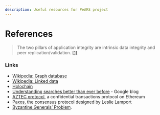 ```yaml
---
description: Useful resources for PeARS project
---
```


# References

> The two pillars of application integrity are intrinsic data integrity and peer replication/validation. [\[1\]](https://developer.holochain.org/docs/concepts/1_the_basics/#key-takeaways)

### Links

* [Wikipedia: Graph database](https://en.wikipedia.org/wiki/Graph_database)
* [Wikipedia: Linked data](https://en.wikipedia.org/wiki/Linked_data)
* [Holochain](https://holochain.org/) 
* [Understanding searches better than ever before](https://www.blog.google/products/search/search-language-understanding-bert/) - Google blog
* [AZTEC protocol](https://www.aztecprotocol.com/), a confidential transactions protocol on Ethereum
* [Paxos](http://lamport.azurewebsites.net/pubs/lamport-paxos.pdf), the consensus protocol designed by Leslie Lamport
* [Byzantine Generals’ Problem](https://en.wikipedia.org/wiki/Byzantine_fault).



